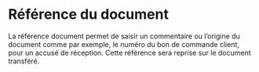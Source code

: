 # Référence du document

La référence document permet de saisir un commentaire ou l’origine du document comme par exemple, le numéro du bon de commande client, pour un accusé de réception. Cette référence sera reprise sur le document transféré.


